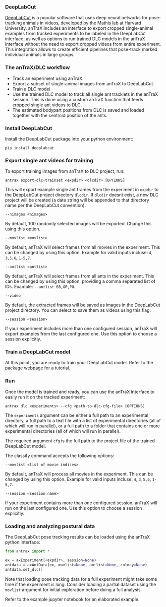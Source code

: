### DeepLabCut

[DeepLabCut](http://www.mousemotorlab.org/deeplabcut) is a popular software that uses deep neural networks  for pose-tracking animals in videos, developed by the [Mathis lab](http://www.mousemotorlab.org/) at Harvard University. 
anTraX includes an interface to export cropped single-animal examples from tracked experiments to be labeled in the DeepLabCut interface, as well as options to run trained DLC models in the anTraX interface without the need to export cropped videos from entire experiment. This integration allows to create efficient pipelines that pose-track marked individual animals in large groups.

### The anTraX/DLC workflow

* Track an experiment using anTraX.
* Export a subset of single-animal images from anTraX to DeepLabCut.
* Train a DLC model
* Use the trained DLC model to track all single ant tracklets in the anTraX session. This is done using a custom anTraX function that feeds cropped single ant videos to DLC.
* The estimated bodypart positions from DLC is saved and loaded together with the centroid position of the ants.  

### Install DeepLabCut

Install the DeepLabCut package into your python environment:

```console
pip install deeplabcut
```

### Export single ant videos for training 

To export training images from anTraX to DLC project, run:

```console
antrax export-dlc-trainset <expdir> <dlcdir> [OPTIONS]
```

This will export example single ant frames from the experiment in `expdir` to the DeepLabCut project directory `dlcdir`.  If `dlcdir` doesnt exist, a new DLC project will be created (a date string will be appended to that directory name per the DeepLabCut convention).

`--nimages <nimages>`

By default, 100 randomly selected images will be exported. Change this using this option.

`--movlist <movlist>`

By default, anTraX will select frames from all movies in the experiment. This can be changed by using this option. Example for valid inputs incluse: `4`, `3,5,6`, `1-5,7`.

`--antlist <antlist>`

By default, anTraX will select frames from all ants in the experiment. This can be changed by using this option, providing a comma separated list of IDs. Example: `--antlist BB,GP,PO`.

`--video`

By default, the extracted frames will be saved as images in the DeepLabCut project directory. You can select to save them as videos using this flag.

`--session <session>`

If your experiment includes more than one configured session, anTraX will export examples  from the last configured one. Use this option to choose a session explicitly.

### Train a DeepLabCut model

At this point, you are ready to train your DeepLabCut model. Refer to the package [webpage](http://www.mousemotorlab.org/deeplabcut) for a tutorial.

### Run

Once the model is trained and ready, you can use the anTraX interface to easily run it on the tracked experiment:

```console
antrax dlc <experiments> --cfg <path-to-dlc-cfg-file> [OPTIONS]
```

The `experiments` argument can be either a full path to an experimental directory, a full path to a text file with a list of experimental directories (all of which will run in parallel), or a full path to a folder that contains one or more experimental directories (all of which will run in parallel).

The required argument `cfg` is the full path to the project file of the trained DeepLabCut model.

The classify command accepts the following options:

`--movlist <list of movie indices>`

By default, anTraX will process all movies in the experiment. This can be changed by using this option. Example for valid inputs incluse: `4`, `3,5,6`, `1-5,7`.

`--session <session name>`

If your experiment contains more than one configured session, anTraX will run on the last configured one. Use this option to choose a session explicitly.

### Loading and analyzing postural data

The DeepLabCut pose tracking results can be loaded using the anTraX python interface:

```python
from antrax import *

ex = axExperiment(<expdir>, session=None)
antdata = axAntData(ex, movlist=None, antlist=None, colony=None)
antdata.set_dlc()
```

Note that loading pose tracking data for a full experiment might take some time if the experiment is long. Consider loading a partial dataset using the `movlist` argument for initial exploration before doing a full analysis.

Refer to the example jupyter notebook for an elaborated example.






